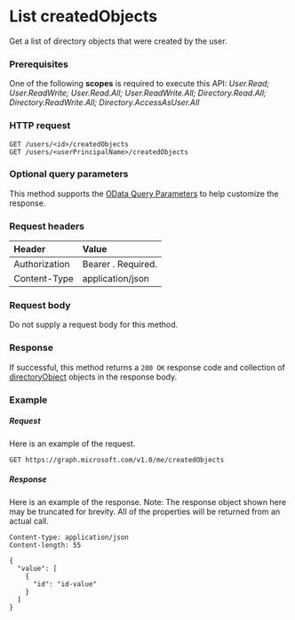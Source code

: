 # List createdObjects

Get a list of directory objects that were created by the user.
### Prerequisites
One of the following **scopes** is required to execute this API: 
*User.Read; User.ReadWrite; User.Read.All; User.ReadWrite.All; Directory.Read.All; Directory.ReadWrite.All; Directory.AccessAsUser.All*

### HTTP request
<!-- { "blockType": "ignored" } -->
```http
GET /users/<id>/createdObjects
GET /users/<userPrincipalName>/createdObjects
```
### Optional query parameters
This method supports the [OData Query Parameters](http://graph.microsoft.io/docs/overview/query_parameters) to help customize the response.
### Request headers
| Header       | Value |
|:---------------|:--------|
| Authorization  | Bearer <token>. Required.  |
| Content-Type  | application/json  |

### Request body
Do not supply a request body for this method.
### Response
If successful, this method returns a `200 OK` response code and collection of [directoryObject](../resources/directoryobject.md) objects in the response body.
### Example
##### Request
Here is an example of the request.
<!-- {
  "blockType": "request",
  "name": "get_createdobjects"
}-->
```http
GET https://graph.microsoft.com/v1.0/me/createdObjects
```
##### Response
Here is an example of the response. Note: The response object shown here may be truncated for brevity. All of the properties will be returned from an actual call.
<!-- {
  "blockType": "response",
  "truncated": true,
  "@odata.type": "microsoft.graph.directoryobject",
  "isCollection": true
} -->
```http
Content-type: application/json
Content-length: 55

{
  "value": [
    {
      "id": "id-value"
    }
  ]
}
```

<!-- uuid: 8fcb5dbc-d5aa-4681-8e31-b001d5168d79
2015-10-25 14:57:30 UTC -->
<!-- {
  "type": "#page.annotation",
  "description": "List createdObjects",
  "keywords": "",
  "section": "documentation",
  "tocPath": ""
}-->